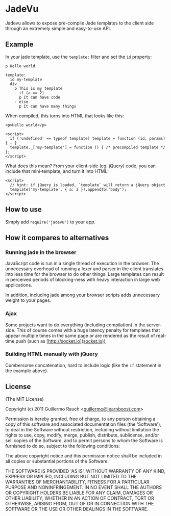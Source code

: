 
JadeVu
======

Jadevu allows to expose pre-compile Jade templates to the client side through an
extremely simple and easy-to-use API.

## Example

In your jade template, use the `template:` filter and set the `id` property:

    p Hello world

    template:
      id my-template
      div
        p This is my template
        - if (a == 2)
          p It can have code
        - else
          p It can have many things

When compiled, this turns into HTML that looks like this:

    <p>Hello world</p>

    <script>
      if ('undefined' == typeof template) template = function (id, params) { … }
      template._['my-template'] = function () { /* precompiled template */ };
    </script>

What does this mean? From your client-side (eg: jQuery) code, you can include that
mini-template, and turn it into HTML:

    <script>
      // hint: if jQuery is loaded, `template` will return a jQuery object
      template('my-template', { a: 2 }).appendTo('body');
    </script>

## How to use

Simply add `require('jadevu')` to your app.

## How it compares to alternatives

### Running jade in the browser

JavaScript code is run in a single thread of execution in the browser. The
unnecessary overhead of running a lexer and parser in the client translates
into less time for the browser to do other things. Large templates can result
in perceived periods of blocking-ness with heavy interaction in large web
applications.

In addition, including jade among your browser scripts adds unnecessary weight
to your pages.

### Ajax

Some projects want to do everything (including compilation) in the server-side.
This of course comes with a huge latency penalty for templates that appear
multiple times in the same page or are rendered as the result of real-time push
(such as [http://socket.io](socket.io))

### Building HTML manually with jQuery

Cumbersome concatenation, hard to include logic (like the `if` statement in the
example above).

## License 

(The MIT License)

Copyright (c) 2011 Guillermo Rauch &lt;guillermo@learnboost.com&gt;

Permission is hereby granted, free of charge, to any person obtaining
a copy of this software and associated documentation files (the
'Software'), to deal in the Software without restriction, including
without limitation the rights to use, copy, modify, merge, publish,
distribute, sublicense, and/or sell copies of the Software, and to
permit persons to whom the Software is furnished to do so, subject to
the following conditions:

The above copyright notice and this permission notice shall be
included in all copies or substantial portions of the Software.

THE SOFTWARE IS PROVIDED 'AS IS', WITHOUT WARRANTY OF ANY KIND,
EXPRESS OR IMPLIED, INCLUDING BUT NOT LIMITED TO THE WARRANTIES OF
MERCHANTABILITY, FITNESS FOR A PARTICULAR PURPOSE AND NONINFRINGEMENT.
IN NO EVENT SHALL THE AUTHORS OR COPYRIGHT HOLDERS BE LIABLE FOR ANY
CLAIM, DAMAGES OR OTHER LIABILITY, WHETHER IN AN ACTION OF CONTRACT,
TORT OR OTHERWISE, ARISING FROM, OUT OF OR IN CONNECTION WITH THE
SOFTWARE OR THE USE OR OTHER DEALINGS IN THE SOFTWARE.
